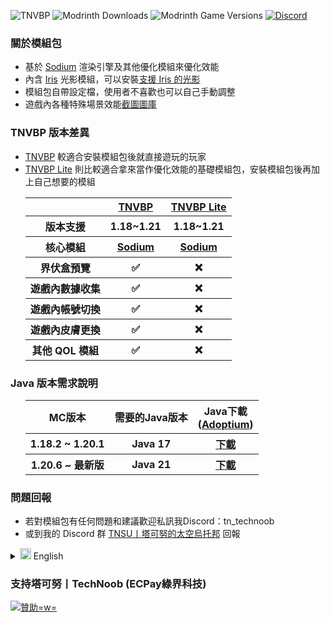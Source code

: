 ![TNVBP](https://i.imgur.com/TTzZoVa.png) 
![Modrinth Downloads](https://img.shields.io/modrinth/dt/Ohwb2cTF?label=Downloads&logo=modrinth&style=flat-square) 
![Modrinth Game Versions](https://img.shields.io/modrinth/game-versions/Ohwb2cTF?logo=modrinth&style=flat-square) 
[![Discord](https://img.shields.io/discord/607123183249653770?label=Discord&logo=discord&style=flat-square)](https://discord.gg/Yj9WH3P8RN)

<h3>關於模組包</h3>
<ul>
    <li>基於 <a href="https://modrinth.com/mod/sodium">Sodium</a> 渲染引擎及其他優化模組來優化效能</li>
    <li>內含 <a href="https://modrinth.com/mod/iris">Iris</a> 光影模組，可以安裝<a href="https://modrinth.com/shaders?g=categories:%27iris%27">支援 Iris 的光影</a></li>
    <li>模組包自帶設定檔，使用者不喜歡也可以自己手動調整</li>
    <li>遊戲內各種特殊場景效能<a href="https://modrinth.com/modpack/tnvbp/gallery">截圖圖庫</a></li>
</ul>

<h3>TNVBP 版本差異</h3>
<ul>
    <li><a href="https://modrinth.com/modpack/tnvbp">TNVBP</a> 較適合安裝模組包後就直接遊玩的玩家</li>
    <li><a href="https://modrinth.com/modpack/tnvbp-lite">TNVBP Lite</a> 則比較適合拿來當作優化效能的基礎模組包，安裝模組包後再加上自己想要的模組</li>
    <table>
        <tr>
            <th></th>
            <th><a href="https://modrinth.com/modpack/tnvbp">TNVBP</a></th>
            <th><a href="https://modrinth.com/modpack/tnvbp-lite">TNVBP Lite</a></th>
        </tr>
        <tr>
            <th>版本支援</th>
            <th>1.18~1.21</th>
            <th>1.18~1.21</th>
        </tr>
        <tr>
            <th>核心模組</th>
            <th><a href="https://modrinth.com/mod/sodium">Sodium</a></th>
            <th><a href="https://modrinth.com/mod/sodium">Sodium</a></th>
        </tr>
        <tr>
            <th>界伏盒預覽</th>
            <th>✅</th>
            <th>❌</th>
        </tr>
        <tr>
            <th>遊戲內數據收集</th>
            <th>✅</th>
            <th>❌</th>
        </tr>
        <tr>
            <th>遊戲內帳號切換</th>
            <th>✅</th>
            <th>❌</th>
        </tr>
        <tr>
            <th>遊戲內皮膚更換</th>
            <th>✅</th>
            <th>❌</th>
        </tr>
        <tr>
            <th>其他 QOL 模組</th>
            <th>✅</th>
            <th>❌</th>
        </tr>
    </table>
</ul>

<h3>Java 版本需求說明</h3>
<ul>
    <table>
        <tr>
            <th>MC版本</th>
            <th>需要的Java版本</th>
            <th>Java下載<nav></nav>(<a href="https://adoptium.net/">Adoptium</a>)</th>
        </tr>
        <tr>
            <th>1.18.2 ~ 1.20.1</th>
            <th>Java 17</th>
            <th><a href="https://adoptium.net/temurin/releases/?version=17&os=windows&package=jdk">下載</a></th>
        </tr>
        <tr>
            <th>1.20.6 ~ 最新版</th>
            <th>Java 21</th>
            <th><a href="https://adoptium.net/temurin/releases/?version=21&os=windows&package=jdk">下載</a></th>
        </tr>
    </table>
</ul>

<h3>問題回報</h3>
<ul>
    <li>若對模組包有任何問題和建議歡迎私訊我Discord：tn_technoob</li>
    <li>或到我的 Discord 群 <a href="https://discord.gg/Yj9WH3P8RN">TNSU丨塔可努的太空烏托邦</a> 回報</li>
</ul>


<details>
    <summary>
        <img src="https://i.imgur.com/4XuDWHv.png" alt="English" width="18">
        English
    </summary>

<h3>About Modpack</h3>
<ul>
    <li>Based on <a href="https://modrinth.com/mod/sodium">Sodium</a> render engine and other optimization mods to optimize performance</li>
    <li>Include the <a href="https://modrinth.com/mod/iris">Iris shader mod</a>, so you can install <a href="https://modrinth.com/shaders?g=categories:%27iris%27">shaders that Iris support</a></li>
    <li>The modpack comes with its own configuration file, you can still adjust it manually if you want to</li>
    <li><a href="https://modrinth.com/modpack/tnvbp/gallery">In-game benchmark screenshots</a></li>
</ul>

<h3>TNVBP Version Differences</h3>
<ul>
    <li><a href="https://modrinth.com/modpack/tnvbp">TNVBP</a> is designed for those who just want to install the modpack and play</li>
    <li><a href="https://modrinth.com/modpack/tnvbp-lite">TNVBP Lite</a> is more suitable as a basic performance optimization modpack, so you can add your favourite mods on top of it</li>
    <table>
        <tr>
            <th></th>
            <th><a href="https://modrinth.com/modpack/tnvbp">TNVBP</a></th>
            <th><a href="https://modrinth.com/modpack/tnvbp-lite">TNVBP Lite</a></th>
        </tr>
        <tr>
            <th>Support Versions</th>
            <th>1.18~1.21</th>
            <th>1.18~1.21</th>
        </tr>
        <tr>
            <th>Core Mod</th>
            <th><a href="https://modrinth.com/mod/sodium">Sodium</a></th>
            <th><a href="https://modrinth.com/mod/sodium">Sodium</a></th>
        </tr>
        <tr>
            <th>Shulker Box Preview</th>
            <th>✅</th>
            <th>❌</th>
        </tr>
        <tr>
            <th>In-game Data collection</th>
            <th>✅</th>
            <th>❌</th>
        </tr>
        <tr>
            <th>In-game Account Switcher</th>
            <th>✅</th>
            <th>❌</th>
        </tr>
        <tr>
            <th>In-game Skin changer</th>
            <th>✅</th>
            <th>❌</th>
        </tr>
        <tr>
            <th>Other QOL Mods</th>
            <th>✅</th>
            <th>❌</th>
        </tr>
    </table>
</ul>

<h3>Java Version Requirements</h3>
<ul>
    <table>
        <tr>
            <th>Minecraft Versions</th>
            <th>Required Java Version</th>
            <th>Java Download<nav></nav>(<a href="https://adoptium.net/">Adoptium</a>)</th>
        </tr>
        <tr>
            <th>1.18.2 ~ 1.20.1</th>
            <th>Java 17</th>
            <th><a href="https://adoptium.net/temurin/releases/?version=17&os=windows&package=jdk">Download</a></th>
        </tr>
        <tr>
            <th>1.20.6 ~ Latest</th>
            <th>Java 21</th>
            <th><a href="https://adoptium.net/temurin/releases/?version=21&os=windows&package=jdk">Download</a></th>
        </tr>
    </table>
</ul>

<h3>Issues Report</h3>
<ul>
    <li>If you have any questions or suggestions about modpack, please DM my Discord: tn_technoob</li>
    <li>Or report at my Discord group: <a href="https://discord.gg/Yj9WH3P8RN">TNSU丨TechNoob's Space Utopia</a></li>
</ul>

</details>


<h3>支持塔可努丨TechNoob (ECPay綠界科技)</h3>
<a href="https://p.ecpay.com.tw/5F5F547">
    <img src="https://i.imgur.com/CBlFm05.png" alt="贊助=w=">
</a>
